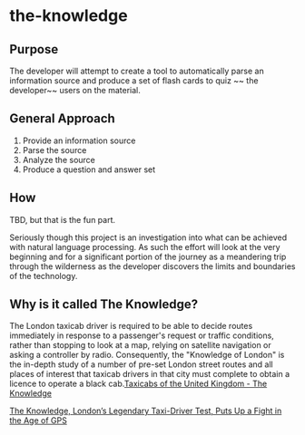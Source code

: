 # the-knowledge

## Purpose
The developer will attempt to create a tool to automatically parse an information source and produce a set of flash cards to quiz ~~ the developer~~ users on the material.

## General Approach
1. Provide an information source
2. Parse the source
3. Analyze the source
4. Produce a question and answer set

## How
TBD, but that is the fun part.

Seriously though this project is an investigation into what can be achieved with natural language processing. As such the effort will look at the very beginning and for a significant portion of the journey as a meandering trip through the wilderness as the developer discovers the limits and boundaries of the technology.

## Why is it called The Knowledge?
The London taxicab driver is required to be able to decide routes immediately in response to a passenger's request or traffic conditions, rather than stopping to look at a map, relying on satellite navigation or asking a controller by radio. Consequently, the "Knowledge of London" is the in-depth study of a number of pre-set London street routes and all places of interest that taxicab drivers in that city must complete to obtain a licence to operate a black cab.[Taxicabs of the United Kingdom - The Knowledge](https://en.wikipedia.org/wiki/Taxicabs_of_the_United_Kingdom#The_Knowledge)

[The Knowledge, London’s Legendary Taxi-Driver Test, Puts Up a Fight in the Age of GPS](https://www.nytimes.com/2014/11/10/t-magazine/london-taxi-test-knowledge.html)
